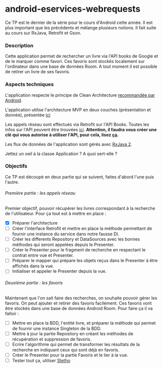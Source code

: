 # android-eservices-webrequests

Ce TP est le dernier de la série pour le cours d'Android cette année.
Il est plus important que les précédents et mélange plusieurs notions.
Il fait suite au cours sur RxJava, Retrofit et Gson.

### Description
Cette application permet de rechercher un livre via l'API books de Google et de le marquer comme favori.
Ces favoris sont stockés localement sur l'ordinateur dans une base de données Room. 
A tout moment il est possible de retirer un livre de ses favoris.

### Aspects techniques
L'application respecte le principe de Clean Architecture [recommandée par Android](https://developer.android.com/jetpack/docs/guide#recommended-app-arch). 

L'application utilise l'architecture MVP en deux couches (présentation et donnée), présentée [ici](https://android.jlelse.eu/architectural-guidelines-to-follow-for-mvp-pattern-in-android-2374848a0157)

Les appels réseau sont effectués via Retrofit sur l'API Books.
Toutes les infos sur l'API peuvent être trouvées [ici](https://developers.google.com/books/docs/v1/using). 
**Attention, il faudra vous créer une clé qui vous autorise à utiliser l'API, pour cela, lisez [ça](https://cloud.google.com/docs/authentication/api-keys?visit_id=637031972070460939-2253245193&rd=1).** 


Les flux de données de l'application sont gérés avec [RxJava 2](https://github.com/ReactiveX/RxJava). 


Jettez un oeil à la classe Application ? A quoi sert-elle ?


### Objectifs
Ce TP est découpé en deux partie qui se suivent, faites d'abord l'une puis l'autre.

###### Première partie : les appels réseau
Premier objectif, pouvoir récupérer les livres correspondant à la recherche de l'utilisateur.
Pour ça tout est à mettre en place :
- [x] Préparer l'architecture
- [ ] Créer l'interface Retrofit et mettre en place la méthode permettant de fournir une instance du service dans notre fausse DI.
- [ ] Créer les differents Repository et DataSources avec les bonnes méthodes qui seront appelées depuis le Presenter.
- [ ] Créer le Presenter pour le fragment de recherche en respectant le contrat entre vue et Presenter.
- [ ] Préparer le mapper qui prépare les objets reçus dans le Presenter à être affichés dans la vue.
- [ ] Initialiser et appeler le Presenter depuis la vue.

###### Deuxième partie : les favoris
Maintenant que l'on sait faire des recherches, on souhaite pouvoir gérer les favoris. 
On peut ajouter et retirer des favoris facilement.
Ces favoris vont être stockés dans une base de données Android Room.
Pour faire ça il va falloir :
- [ ] Mettre en place la BDD, l'entité livre, et préparer la méthode qui permet de fournir une instance Singleton de la BDD.
- [ ] Mettre à jour la partie Repository en créant les méthodes de récupération et suppression de favoris.
- [ ] Ecrire l'algorithme qui permet de transformer les résultats de la recherche en indiquant ceux qui sont déjà en favoris.
- [ ] Créer le Presenter pour la partie Favoris et le lier à la vue.
- [ ] Tester tout ça, utiliser [Stetho](http://facebook.github.io/stetho/) 